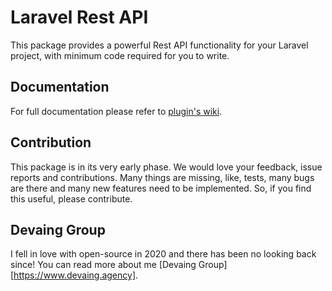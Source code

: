 # Laravel Rest API
This package provides a powerful Rest API functionality for your Laravel project, with minimum code required for you to write.

## Documentation
For full documentation please refer to [plugin's wiki](https://github.com/Devaing/laravel-rest-api/wiki).

## Contribution
This package is in its very early phase. We would love your feedback, issue reports and contributions. Many things are missing, like, tests, many bugs are there and many new features need to be implemented. So, if you find this useful, please contribute.

## Devaing Group
I fell in love with open-source in 2020 and there has been no looking back since! You can read more about me [Devaing Group][https://www.devaing.agency].

